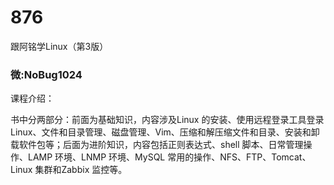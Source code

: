 # 876
跟阿铭学Linux（第3版）
### 微:NoBug1024 


课程介绍：

书中分两部分：前面为基础知识，内容涉及Linux 的安装、使用远程登录工具登录Linux、文件和目录管理、磁盘管理、Vim、压缩和解压缩文件和目录、安装和卸载软件包等；后面为进阶知识，内容包括正则表达式、shell 脚本、日常管理操作、LAMP 环境、LNMP 环境、MySQL 常用的操作、NFS、FTP、Tomcat、Linux 集群和Zabbix 监控等。
